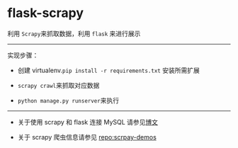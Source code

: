 # flask-scrapy

利用 `Scrapy`来抓取数据，利用 `flask` 来进行展示

---

实现步骤：

* 创建 virtualenv.`pip install -r requirements.txt` 安装所需扩展

* `scrapy crawl`来抓取对应数据

* `python manage.py runserver`来执行

---

* 关于使用 scrapy 和 flask 连接 MySQL 请参见[博文]()

* 关于 scrapy 爬虫信息请参见 [repo:scrpay-demos](https://github.com/Allianzcortex/scrapy-demos)

